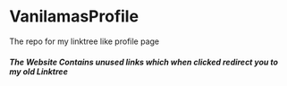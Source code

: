# VanilamasProfile
The repo for my linktree like profile page

<h5><b>The Website Contains unused links which when clicked redirect you to my old Linktree</b></h5>

